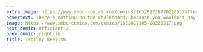 ```yaml
---
extra_image: https://www.smbc-comics.com/comics/165281226720220517after.png
hovertext: There's nothing on the chalkboard, because you wouldn't pay attention anyway.
image: https://www.smbc-comics.com/comics/1652812165-20220517.png
next_comic: efficient-2
prev_comic: right-in
title: Trolley Realism
---
```


